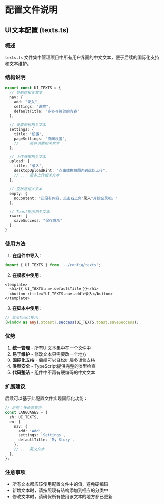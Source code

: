 # 配置文件说明

## UI文本配置 (texts.ts)

### 概述

`texts.ts` 文件集中管理项目中所有用户界面的中文文本，便于后续的国际化支持和文本维护。

### 结构说明

```typescript
export const UI_TEXTS = {
  // 导航栏相关文本
  nav: {
    add: "录入",
    settings: "设置",
    defaultTitle: "多多与贺贺的青春"
  },

  // 设置面板相关文本
  settings: {
    title: "设置",
    pageSettings: "页面设置",
    // ... 更多设置相关文本
  },

  // 上传弹窗相关文本
  upload: {
    title: "录入",
    desktopUploadHint: "点击或拖拽图片到此处上传",
    // ... 更多上传相关文本
  },

  // 空状态相关文本
  empty: {
    noContent: "还没有内容，点击右上角"录入"开始记录吧。"
  },

  // Toast提示相关文本
  toast: {
    saveSuccess: "保存成功"
  }
}
```

### 使用方法

1. **在组件中导入**：

```typescript
import { UI_TEXTS } from '../config/texts';
```

2. **在模板中使用**：

```vue
<template>
  <h1>{{ UI_TEXTS.nav.defaultTitle }}</h1>
  <button :title="UI_TEXTS.nav.add">录入</button>
</template>
```

3. **在脚本中使用**：

```typescript
// 显示Toast提示
(window as any).$toast?.success(UI_TEXTS.toast.saveSuccess);
```

### 优势

1. **统一管理** - 所有UI文本集中在一个文件中
2. **易于维护** - 修改文本只需要改一个地方
3. **国际化支持** - 后续可以轻松扩展多语言支持
4. **类型安全** - TypeScript提供完整的类型检查
5. **代码整洁** - 组件中不再有硬编码的中文文本

### 扩展建议

后续可以基于此配置文件实现国际化功能：

```typescript
// 示例：多语言支持
const LANGUAGES = {
  zh: UI_TEXTS,
  en: {
    nav: {
      add: 'Add',
      settings: 'Settings',
      defaultTitle: 'My Story',
    },
    // ... 英文文本
  },
};
```

### 注意事项

- 所有文本都应该使用配置文件中的值，避免硬编码
- 新增文本时，请按照现有结构添加到相应的分类中
- 修改文本时，请确保所有使用该文本的地方都已更新
